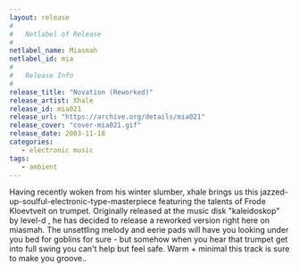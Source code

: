 ```yaml
---
layout: release
#
#   Netlabel of Release
#
netlabel_name: Miasmah
netlabel_id: mia
#
#   Release Info
#
release_title: "Novation (Reworked)"
release_artist: Xhale
release_id: mia021
release_url: "https://archive.org/details/mia021"
release_cover: "cover-mia021.gif"
release_date: 2003-11-18
categories:
   - electronic music
tags:
   - ambient
---
```

Having recently woken from his winter slumber, xhale brings us this jazzed-up-soulful-electronic-type-masterpiece featuring the talents of Frode Kloevtveit on trumpet. Originally released at the music disk "kaleidoskop" by level-d , he has decided to release a reworked version right here on miasmah. The unsettling melody and eerie pads will have you looking under you bed for goblins for sure - but somehow when you hear that trumpet get into full swing you can't help but feel safe. Warm + minimal this track is sure to make you groove..